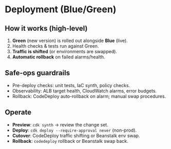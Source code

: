 # Deployment (Blue/Green)

## How it works (high-level)
1) **Green** (new version) is rolled out alongside **Blue** (live).
2) Health checks & tests run against Green.
3) **Traffic is shifted** (or environments are swapped).
4) **Automatic rollback** on failed alarms/health.

## Safe-ops guardrails
- Pre-deploy checks: unit tests, IaC synth, policy checks.
- Observability: ALB target health, CloudWatch alarms, error budgets.
- Rollback: CodeDeploy auto-rollback on alarm; manual swap procedures.

## Operate
- **Preview**: `cdk synth` → review the change set.
- **Deploy**: `cdk deploy --require-approval never` (non-prod).
- **Cutover**: CodeDeploy traffic shifting or Beanstalk env swap.
- **Rollback**: `codedeploy` rollback or Beanstalk swap back.
